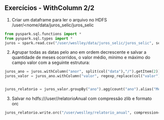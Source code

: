 ## Exercícios - WithColumn 2/2


1. Criar um dataframe para ler o arquivo no HDFS /user/<nome/data/juros_selic/juros_selic
```py
from pyspark.sql.functions import *
from pyspark.sql.types import *
juros = spark.read.csv("/user/weslley/data/juros_selic/juros_selic", sep=";", header="true")
```

2. Agrupar todas as datas pelo ano em ordem decrescente e salvar a quantidade de meses ocorridos, o valor médio, mínimo e máximo do campo valor com a seguinte estrutura:
```py
juros_ano = juros.withColumn("anor", split(col("data"),"/").getItem(2))
juros_valor = juros_ano.withColumn("valor", regexp_replace(col("valor"), "\,", "\.").cast(FloatType()))


juros_relatorio = juros_valor.groupBy("ano").agg(count("ano").alias("Meses"), format_number(avg("valor"), 2).alias("Valor Médio"), min("valor").alis("Valor Mínimo"), max("valor").alis("Valor Máximo")).sort(desc("ano"))
```

3. Salvar no hdfs:///user/<nome>/relatorioAnual com compressão zlib e formato orc
```py
juros_relatorio.write.orc("/user/weslley/relatorio_anual", compression="zlib")
```